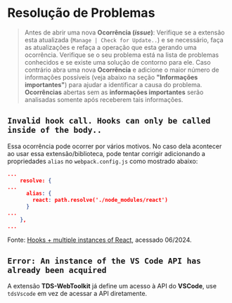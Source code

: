 # Resolução de Problemas

> Antes de abrir uma nova **Ocorrência (_issue_)**:
> Verifique se a extensão esta atualizada (`Manage | Check for Update..`) e se necessário, faça as atualizações e refaça a operação que esta gerando uma ocorrência.
> Verifique se o seu problema está na lista de problemas conhecidos e se existe uma solução de contorno para ele. Caso contrário abra uma nova **Ocorrência** e adicione o maior número de informações possíveis (veja abaixo na seção **"Informações importantes"**) para ajudar a identificar a causa do problema.
> **Ocorrências** abertas sem as **informações importantes** serão analisadas somente após receberem tais informações.

## ``Invalid hook call. Hooks can only be called inside of the body..``

Essa ocorrência pode ocorrer por vários motivos. No caso dela acontecer ao usar essa extensão/biblioteca, pode tentar corrigir adicionando a propriedades ``alias`` no ``webpack.config.js`` como mostrado abaixo:

```json
...
    resolve: {
...
      alias: {
        react: path.resolve('./node_modules/react')
      }
...      
    },
...
```

Fonte: [Hooks + multiple instances of React](https://github.com/facebook/react/issues/13991), acessado 06/2024.

## ``Error: An instance of the VS Code API has already been acquired``

A extensão **TDS-WebToolkit** já define um  acesso à API do **VSCode**, use ``tdsVscode`` em vez de acessar a API diretamente.

